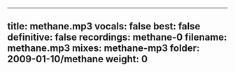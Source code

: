 
---
title: methane.mp3
vocals: false
best: false
definitive: false
recordings: methane-0
filename: methane.mp3
mixes: methane-mp3
folder: 2009-01-10/methane
weight: 0
---
